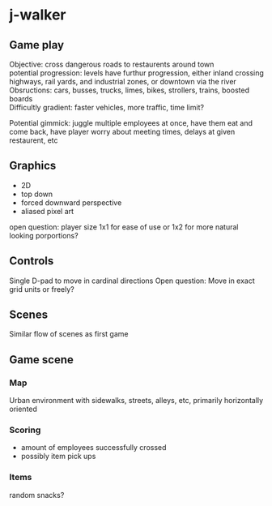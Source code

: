 # j-walker

## Game play
Objective: cross dangerous roads to restaurents around town  
potential progression: levels have furthur progression, either inland crossing highways, rail yards, and industrial zones, or downtown via the river  
Obsructions: cars, busses, trucks, limes, bikes, strollers, trains, boosted boards  
Difficultly gradient: faster vehicles, more traffic, time limit?  

Potential gimmick: juggle multiple employees at once, have them eat and come back, have player worry about meeting times, delays at given restaurent, etc

## Graphics
* 2D
* top down
* forced downward perspective
* aliased pixel art

open question: player size 1x1 for ease of use or 1x2 for more natural looking porportions?

## Controls
Single D-pad to move in cardinal directions
Open question: Move in exact grid units or freely?

## Scenes
Similar flow of scenes as first game

## Game scene
### Map
Urban environment with sidewalks, streets, alleys, etc, primarily horizontally oriented

### Scoring
* amount of employees successfully crossed
* possibly item pick ups

### Items
random snacks?
